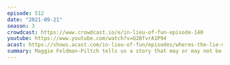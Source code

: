 ```yaml
---
episode: 512
date: "2021-09-21"
season: 3
crowdcast: https://www.crowdcast.io/e/in-lieu-of-fun-episode-140
youtube: https://www.youtube.com/watch?v=Q2BfvrA1P94
acast: https://shows.acast.com/in-lieu-of-fun/episodes/wheres-the-lie-maggie-feldman-piltch
summary: Maggie Feldman-Piltch tells us a story that may or may not be true
---
```

